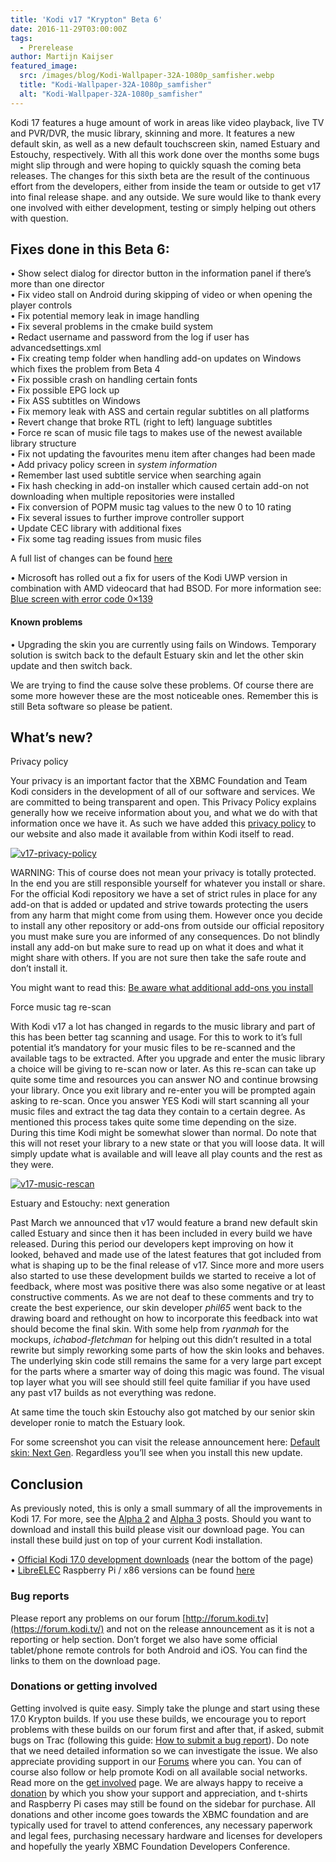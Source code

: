 ```yaml
---
title: 'Kodi v17 "Krypton" Beta 6'
date: 2016-11-29T03:00:00Z
tags:
  - Prerelease
author: Martijn Kaijser
featured_image:
  src: /images/blog/Kodi-Wallpaper-32A-1080p_samfisher.webp
  title: "Kodi-Wallpaper-32A-1080p_samfisher"
  alt: "Kodi-Wallpaper-32A-1080p_samfisher"
---
```


Kodi 17 features a huge amount of work in areas like video playback, live TV and PVR/DVR, the music library, skinning and more. It features a new default skin, as well as a new default touchscreen skin, named Estuary and Estouchy, respectively. With all this work done over the months some bugs might slip through and were hoping to quickly squash the coming beta releases. The changes for this sixth beta are the result of the continuous effort from the developers, either from inside the team or outside to get v17 into final release shape. and any outside. We sure would like to thank every one involved with either development, testing or simply helping out others with question.

## Fixes done in this Beta 6:

• Show select dialog for director button in the information panel if there’s more than one director  
 • Fix video stall on Android during skipping of video or when opening the player controls  
 • Fix potential memory leak in image handling  
 • Fix several problems in the cmake build system  
 • Redact username and password from the log if user has advancedsettings.xml  
 • Fix creating temp folder when handling add-on updates on Windows which fixes the problem from Beta 4  
 • Fix possible crash on handling certain fonts  
 • Fix possible EPG lock up  
 • Fix ASS subtitles on Windows  
 • Fix memory leak with ASS and certain regular subtitles on all platforms  
 • Revert change that broke RTL (right to left) language subtitles  
 • Force re scan of music file tags to makes use of the newest available library structure  
 • Fix not updating the favourites menu item after changes had been made  
 • Add privacy policy screen in _system information  
 •_ Remember last used subtitle service when searching again  
 • Fix hash checking in add-on installer which caused certain add-on not downloading when multiple repositories were installed  
 • Fix conversion of POPM music tag values to the new 0 to 10 rating  
 • Fix several issues to further improve controller support  
 • Update CEC library with additional fixes  
 • Fix some tag reading issues from music files

A full list of changes can be found [here](https://github.com/xbmc/xbmc/milestone/93?closed=1)

• Microsoft has rolled out a fix for users of the Kodi UWP version in combination with AMD videocard that had BSOD. For more information see: [Blue screen with error code 0×139](https://docs.microsoft.com/windows/msix/desktop/desktop-to-uwp-known-issues)

#### Known problems

• Upgrading the skin you are currently using fails on Windows. Temporary solution is switch back to the default Estuary skin and let the other skin update and then switch back.

We are trying to find the cause solve these problems. Of course there are some more however these are the most noticeable ones. Remember this is still Beta software so please be patient.

## What’s new?

Privacy policy

Your privacy is an important factor that the XBMC Foundation and Team Kodi considers in the development of all of our software and services. We are committed to being transparent and open. This Privacy Policy explains generally how we receive information about you, and what we do with that information once we have it. As such we have added this [privacy policy](/kodi-privacy-policy) to our website and also made it available from within Kodi itself to read.

[![v17-privacy-policy](/images/blog/v17-privacy-policy-800x450.webp)](/images/blog/v17-privacy-policy.webp)

WARNING: This of course does not mean your privacy is totally protected. In the end you are still responsible yourself for whatever you install or share. For the official Kodi repository we have a set of strict rules in place for any add-on that is added or updated and strive towards protecting the users from any harm that might come from using them. However once you decide to install any other repository or add-ons from outside our official repository you must make sure you are informed of any consequences. Do not blindly install any add-on but make sure to read up on what it does and what it might share with others. If you are not sure then take the safe route and don’t install it.

You might want to read this: [Be aware what additional add-ons you install](/article/warning-be-aware-what-additional-add-ons-you-install)

Force music tag re-scan

With Kodi v17 a lot has changed in regards to the music library and part of this has been better tag scanning and usage. For this to work to it’s full potential it’s mandatory for your music files to be re-scanned and the available tags to be extracted. After you upgrade and enter the music library a choice will be giving to re-scan now or later. As this re-scan can take up quite some time and resources you can answer NO and continue browsing your library. Once you exit library and re-enter you will be prompted again asking to re-scan. Once you answer YES Kodi will start scanning all your music files and extract the tag data they contain to a certain degree. As mentioned this process takes quite some time depending on the size. During this time Kodi might be somewhat slower than normal. Do note that this will not reset your library to a new state or that you will loose data. It will simply update what is available and will leave all play counts and the rest as they were.

[![v17-music-rescan](/images/blog/v17-music-rescan-800x450.webp)](/images/blog/v17-music-rescan.webp)

Estuary and Estouchy: next generation

Past March we announced that v17 would feature a brand new default skin called Estuary and since then it has been included in every build we have released. During this period our developers kept improving on how it looked, behaved and made use of the latest features that got included from what is shaping up to be the final release of v17. Since more and more users also started to use these development builds we started to receive a lot of feedback, where most was positive there was also some negative or at least constructive comments. As we are not deaf to these comments and try to create the best experience, our skin developer _phil65_ went back to the drawing board and rethought on how to incorporate this feedback into wat should become the final skin. With some help from _ryanmah_ for the mockups, _ichabod-fletchman_ for helping out this didn’t resulted in a total rewrite but simply reworking some parts of how the skin looks and behaves. The underlying skin code still remains the same for a very large part except for the parts where a smarter way of doing this magic was found. The visual top layer what you will see should still feel quite familiar if you have used any past v17 builds as not everything was redone.

At same time the touch skin Estouchy also got matched by our senior skin developer ronie to match the Estuary look.

For some screenshot you can visit the release announcement here: [Default skin: Next Gen](/article/kodi-v17-krypton-default-skin-next-gen). Regardless you’ll see when you install this new update.

## Conclusion

As previously noted, this is only a small summary of all the improvements in Kodi 17. For more, see the [Alpha 2](/article/kodi-v17-krypton-alpha-2 "Kodi v17 “Krypton” Alpha 2") and [Alpha 3](/article/kodi-v17-krypton-alpha-3 "Kodi v17 “Krypton” Alpha 3") posts. Should you want to download and install this build please visit our download page. You can install these build just on top of your current Kodi installation.

• [Official Kodi 17.0 development downloads](/download) (near the bottom of the page)  
 • [LibreELEC](https://libreelec.tv/downloads/) Raspberry Pi / x86 versions can be found [here](https://libreelec.tv/downloads/)

### Bug reports

Please report any problems on our forum [http://forum.kodi.tv](https://forum.kodi.tv/) and not on the release announcement as it is not a reporting or help section. Don’t forget we also have some official tablet/phone remote controls for both Android and iOS. You can find the links to them on the download page.

### Donations or getting involved

Getting involved is quite easy. Simply take the plunge and start using these 17.0 Krypton builds. If you use these builds, we encourage you to report problems with these builds on our forum first and after that, if asked, submit bugs on Trac (following this guide: [How to submit a bug report](https://kodi.wiki/view/HOW-TO:Submit_a_bug_report)). Do note that we need detailed information so we can investigate the issue. We also appreciate providing support in our [Forums](https://forum.kodi.tv/ "Kodi Forums") where you can. You can of course also follow or help promote Kodi on all available social networks. Read more on the [get involved](/get-involved) page. We are always happy to receive a [donation](/contribute/donate "Donate") by which you show your support and appreciation, and t-shirts and Raspberry Pi cases may still be found on the sidebar for purchase. All donations and other income goes towards the XBMC foundation and are typically used for travel to attend conferences, any necessary paperwork and legal fees, purchasing necessary hardware and licenses for developers and hopefully the yearly XBMC Foundation Developers Conference.
